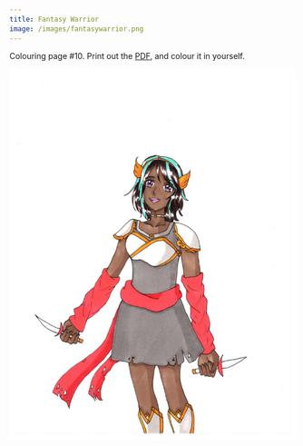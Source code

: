 ```yaml
---
title: Fantasy Warrior
image: /images/fantasywarrior.png
---
```

Colouring page #10. Print out the [PDF], and colour it in yourself.

![png]


[png]: /images/fantasywarrior.png
[PDF]: /images/fantasywarrior.pdf
